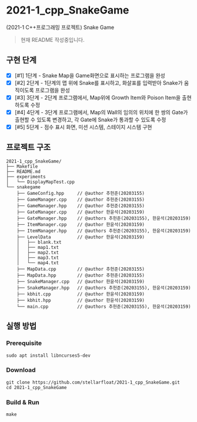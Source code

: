 # 2021-1_cpp_SnakeGame

(2021-1 C++프로그래밍 프로젝트) Snake Game

> 현재 README 작성중입니다.

## 구현 단계

- [x] [#1] 1단계 - Snake Map을 Game화면으로 표시하는 프로그램을 완성
- [x] [#2] 2단계 - 1단계의 맵 위에 Snake를 표시하고, 화살표를 입력받아 Snake가 움직이도록 프로그램을 완성
- [x] [#3] 3단계 - 2단계 프로그램에서, Map위에 Growth Item와 Poison Item을 출현하도록 수정
- [x] [#4] 4단계 - 3단계 프로그램에서, Map의 Wall의 임의의 위치에 한 쌍의 Gate가 출현할 수 있도록 변경하고, 각 Gate에 Snake가 통과할 수 있도록 수정
- [x] [#5] 5단계 - 점수 표시 화면, 미션 시스템, 스테이지 시스템 구현

## 프로젝트 구조

```
2021-1_cpp_SnakeGame/
├── Makefile
├── README.md
├── experiments
│   └── DisplayMapTest.cpp
└── snakegame
    ├── GameConfig.hpp     // @author 추헌준(20203155)
    ├── GameManager.cpp    // @author 추헌준(20203155)
    ├── GameManager.hpp    // @author 추헌준(20203155)
    ├── GateManager.cpp    // @author 한윤석(20203159)
    ├── GateManager.hpp    // @authors 추헌준(20203155), 한윤석(20203159)
    ├── ItemManager.cpp    // @author 한윤석(20203159)
    ├── ItemManager.hpp    // @authors 추헌준(20203155), 한윤석(20203159)
    ├── LevelData          // @author 한윤석(20203159)
    │   ├── blank.txt
    │   ├── map1.txt
    │   ├── map2.txt
    │   ├── map3.txt
    │   └── map4.txt
    ├── MapData.cpp        // @author 추헌준(20203155)
    ├── MapData.hpp        // @author 추헌준(20203155)
    ├── SnakeManager.cpp   // @author 한윤석(20203159)
    ├── SnakeManager.hpp   // @authors 추헌준(20203155), 한윤석(20203159)
    ├── kbhit.cpp          // @author 한윤석(20203159)
    ├── kbhit.hpp          // @author 한윤석(20203159)
    └── main.cpp           // @authors 추헌준(20203155), 한윤석(20203159)
```

## 실행 방법

### Prerequisite

```
sudo apt install libncurses5-dev
```

### Download

```
git clone https://github.com/stellarfloat/2021-1_cpp_SnakeGame.git
cd 2021-1_cpp_SnakeGame
```

### Build & Run

```
make
```

